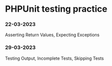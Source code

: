 # PHPUnit testing practice

### 22-03-2023

Asserting Return Values, Expecting Exceptions

### 29-03-2023

Testing Output, Incomplete Tests, Skipping Tests
